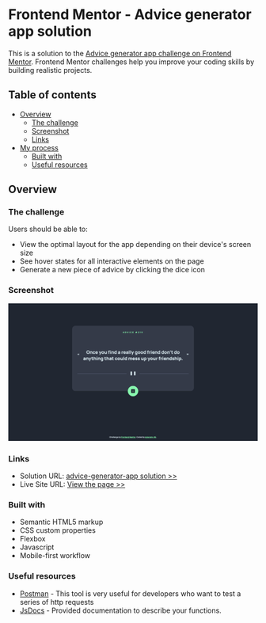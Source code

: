 # Frontend Mentor - Advice generator app solution

This is a solution to the [Advice generator app challenge on Frontend Mentor](https://www.frontendmentor.io/challenges/advice-generator-app-QdUG-13db). Frontend Mentor challenges help you improve your coding skills by building realistic projects.

## Table of contents

- [Overview](#overview)
  - [The challenge](#the-challenge)
  - [Screenshot](#screenshot)
  - [Links](#links)
- [My process](#my-process)
  - [Built with](#built-with)
  - [Useful resources](#useful-resources)


## Overview

### The challenge

Users should be able to:

- View the optimal layout for the app depending on their device's screen size
- See hover states for all interactive elements on the page
- Generate a new piece of advice by clicking the dice icon

### Screenshot

![](./screenshot.jpg)


### Links

- Solution URL: [advice-generator-app solution >>](https://github.com/Jeremy-96/advice-generator-app)
- Live Site URL: [View the page >>](https://jeremy-96.github.io/advice-generator-app/)

### Built with

- Semantic HTML5 markup
- CSS custom properties
- Flexbox
- Javascript
- Mobile-first workflow

### Useful resources

- [Postman](https://www.postman.com/) - This tool is very useful for developers who want to test a series of http requests  
- [JsDocs](https://jsdoc.app/index.html) - Provided documentation to describe your functions.







